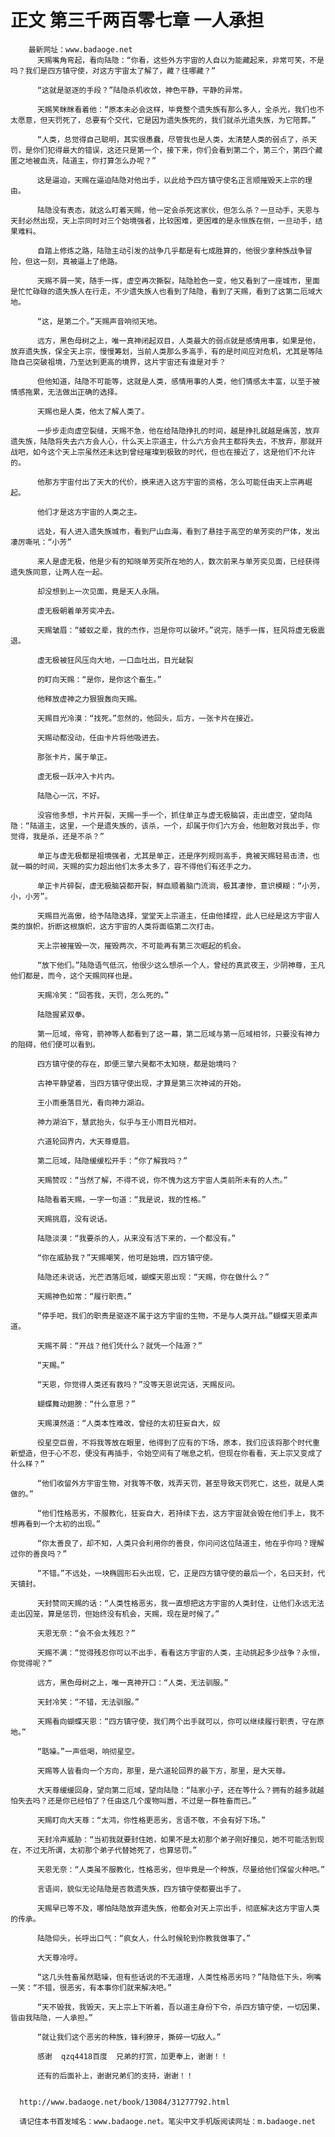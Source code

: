 # 正文 第三千两百零七章 一人承担
        最新网址：www.badaoge.net
          天赐嘴角弯起，看向陆隐：“你看，这些外方宇宙的人自以为能藏起来，非常可笑，不是吗？我们是四方镇守使，对这方宇宙太了解了，藏？往哪藏？”
      
          “这就是驱逐的手段？”陆隐杀机收敛，神色平静，平静的异常。
      
          天赐笑眯眯看着他：“原本未必会这样，毕竟整个遗失族有那么多人，全杀光，我们也不太愿意，但天罚死了，总要有个交代，它是因为遗失族死的，我们就杀光遗失族，为它陪葬。”
      
          “人类，总觉得自己聪明，其实很愚蠢，尽管我也是人类，太清楚人类的弱点了，杀天罚，是你们犯得最大的错误，这还只是第一个，接下来，你们会看到第二个，第三个，第四个藏匿之地被血洗，陆道主，你打算怎么办呢？”
      
          这是逼迫，天赐在逼迫陆隐对他出手，以此给予四方镇守使名正言顺摧毁天上宗的理由。
      
          陆隐没有表态，就这么盯着天赐，他一定会杀死这家伙，但怎么杀？一旦动手，天恩与天封必然出现，天上宗同时对三个始境强者，比较困难，更困难的是永恒族在侧，一旦动手，结果难料。
      
          自踏上修炼之路，陆隐主动引发的战争几乎都是有七成胜算的，他很少拿种族战争冒险，但这一刻，真被逼上了绝路。
      
          天赐不屑一笑，随手一挥，虚空再次撕裂，陆隐脸色一变，他又看到了一座城市，里面是忙忙碌碌的遗失族人在行走，不少遗失族人也看到了陆隐，看到了天赐，看到了这第二厄域大地。
      
          “这，是第二个。”天赐声音响彻天地。
      
          远方，黑色母树之上，唯一真神闭起双目，人类最大的弱点就是感情用事，如果是他，放弃遗失族，保全天上宗，慢慢筹划，当前人类那么多高手，有的是时间应对危机，尤其是等陆隐自己突破祖境，乃至达到更高的境界，这片宇宙还有谁是对手？
      
          但他知道，陆隐不可能等，这就是人类，感情用事的人类，他们情感太丰富，以至于被情感拖累，无法做出正确的选择。
      
          天赐也是人类，他太了解人类了。
      
          一步步走向虚空裂缝，天赐不急，他在给陆隐挣扎的时间，越是挣扎就越是痛苦，放弃遗失族，陆隐将失去六方会人心，什么天上宗道主，什么六方会共主都将失去，不放弃，那就开战吧，如今这个天上宗虽然还未达到曾经璀璨到极致的时代，但也在接近了，这是他们不允许的。
      
          他那方宇宙付出了天大的代价，换来进入这方宇宙的资格，怎么可能任由天上宗再崛起。
      
          他们才是这方宇宙的人类之主。
      
          远处，有人进入遗失族城市，看到尸山血海，看到了悬挂于高空的单芳奕的尸体，发出凄厉嘶吼：“小芳”
      
          来人是虚无极，他是少有的知晓单芳奕所在地的人，数次前来与单芳奕见面，已经获得遗失族同意，让两人在一起。
      
          却没想到上一次见面，竟是天人永隔。
      
          虚无极朝着单芳奕冲去。
      
          天赐皱眉：“蝼蚁之辈，我的杰作，岂是你可以破坏。”说完，随手一挥，狂风将虚无极震退。
      
          虚无极被狂风压向大地，一口血吐出，目光龇裂
      
          的盯向天赐：“是你，是你这个畜生。”
      
          他释放虚神之力狠狠轰向天赐。
      
          天赐目光冷漠：“找死。”忽然的，他回头，后方，一张卡片在接近。
      
          天赐动都没动，任由卡片将他吸进去。
      
          那张卡片，属于单正。
      
          虚无极一跃冲入卡片内。
      
          陆隐心一沉，不好。
      
          没容他多想，卡片开裂，天赐一手一个，抓住单正与虚无极脑袋，走出虚空，望向陆隐：“陆道主，这里，一个是遗失族的，该杀，一个，却属于你们六方会，他胆敢对我出手，你觉得，我是杀，还是不杀？”
      
          单正与虚无极都是祖境强者，尤其是单正，还是序列规则高手，竟被天赐轻易击溃，也就一瞬的时间，天赐的实力超出他们太多太多了，容不得他们有还手之力。
      
          单正卡片碎裂，虚无极脑袋都开裂，鲜血顺着脑门流淌，极其凄惨，意识模糊：“小芳，小，小芳”。
      
          天赐目光高傲，给予陆隐选择，堂堂天上宗道主，任由他揉捏，此人已经是这方宇宙人类的旗帜，折断这根旗帜，这方宇宙的人类将面临第二次打击。
      
          天上宗被摧毁一次，摧毁两次，不可能再有第三次崛起的机会。
      
          “放下他们。”陆隐语气低沉，他很少这么想杀一个人，曾经的真武夜王，少阴神尊，王凡他们都是，而今，这个天赐同样也是。
      
          天赐冷笑：“回答我，天罚，怎么死的。”
      
          陆隐握紧双拳。
      
          第一厄域，帝穹，箭神等人都看到了这一幕，第二厄域与第一厄域相邻，只要没有神力的阻碍，他们便可以看到。
      
          四方镇守使的存在，即便三擎六昊都不太知晓，都是始境吗？
      
          古神平静望着，当四方镇守使出现，才算是第三次神诫的开始。
      
          王小雨垂落目光，看向神力湖泊。
      
          神力湖泊下，慧武抬头，似乎与王小雨目光相对。
      
          六道轮回界内，大天尊蹙眉。
      
          第二厄域，陆隐缓缓松开手：“你了解我吗？”
      
          天赐赞叹：“当然了解，不得不说，你不愧为这方宇宙人类前所未有的人杰。”
      
          陆隐看着天赐，一字一句道：“我是说，我的性格。”
      
          天赐挑眉，没有说话。
      
          陆隐淡漠：“我要杀的人，从来没有活下来的，一个都没有。”
      
          “你在威胁我？”天赐嘲笑，他可是始境，四方镇守使。
      
          陆隐还未说话，光芒洒落厄域，蝴蝶天恩出现：“天赐，你在做什么？”
      
          天赐神色如常：“履行职责。”
      
          “停手吧，我们的职责是驱逐不属于这方宇宙的生物，不是与人类开战。”蝴蝶天恩柔声道。
      
          天赐不屑：“开战？他们凭什么？就凭一个陆源？”
      
          “天赐。”
      
          “天恩，你觉得人类还有救吗？”没等天恩说完话，天赐反问。
      
          蝴蝶舞动翅膀：“什么意思？”
      
          天赐漠然道：“人类本性难改，曾经的太初狂妄自大，奴
      
          役星空巨兽，不将我等放在眼里，他得到了应有的下场，原本，我们应该将那个时代重新塑造，但于心不忍，便没有再插手，令始空间有了喘息之机，但现在你看看，天上宗又变成了什么样？”
      
          “他们收留外方宇宙生物，对我等不敬，戏弄天罚，甚至导致天罚死亡，这些，就是人类做的。”
      
          “他们性格恶劣，不服教化，狂妄自大，若持续下去，这方宇宙就会毁在他们手上，我不想再看到一个太初的出现。”
      
          “你太善良了，却不知，人类只会利用你的善良，你问问这位陆道主，他在乎你吗？理解过你的善良吗？”
      
          “不错。”不远处，一块椭圆形石头出现，它，正是四方镇守使的最后一个，名曰天封，代天镇封。
      
          天封赞同天赐的话：“人类性格恶劣，我一直想把这方宇宙的人类封住，让他们永远无法走出囚笼，算是惩罚，但始终没有机会，天赐，现在是时候了。”
      
          天恩无奈：“会不会太残忍？”
      
          天赐不满：“觉得残忍你可以不出手，看看这方宇宙的人类，主动挑起多少战争？永恒，你觉得呢？”
      
          远方，黑色母树之上，唯一真神开口：“人类，无法驯服。”
      
          天封冷笑：“不错，无法驯服。”
      
          天赐看向蝴蝶天恩：“四方镇守使，我们两个出手就可以，你可以继续履行职责，守在原地。”
      
          “聒噪。”一声低喝，响彻星空。
      
          天赐等人皆看向一个方向，那里，是六道轮回界的最下方，那里，是大天尊。
      
          大天尊缓缓回身，望向第二厄域，望向陆隐：“陆家小子，还在等什么？拥有的越多就越怕失去吗？还是你已经怕了？任由这几个废物叫嚣，不过是一群牲畜而已。”
      
          天赐盯向大天尊：“太鸿，你性格更恶劣，言语不敬，不会有好下场。”
      
          天封冷声威胁：“当初我就要封住她，如果不是太初那个弟子刚好撞见，她不可能活到现在，不过无所谓，太初那个弟子代替她死了，也算惩罚。”
      
          天恩无奈：“人类虽不服教化，性格恶劣，但毕竟是一个种族，尽量给他们保留火种吧。”
      
          言语间，貌似无论陆隐是否救遗失族，四方镇守使都要出手了。
      
          天赐早已等不及，哪怕陆隐放弃遗失族，他都会对天上宗出手，彻底解决这方宇宙人类的传承。
      
          陆隐仰头，长呼出口气：“疯女人，什么时候轮到你教我做事了。”
      
          大天尊冷哼。
      
          “这几头牲畜虽然聒噪，但有些话说的不无道理，人类性格恶劣吗？”陆隐低下头，咧嘴一笑：“不错，很恶劣，有本事你们就来解决吧。”
      
          “天不毁我，我毁天，天上宗上下听着，吾以道主身份下令，杀四方镇守使，一切因果，皆由我陆隐，一人承担。”
      
          “就让我们这个恶劣的种族，锋利獠牙，撕碎一切敌人。”
      
          感谢  qzq4418百度  兄弟的打赏，加更奉上，谢谢！！
      
          还有的后面补上，谢谢兄弟们的支持，谢谢！！
      
      
      http://www.badaoge.net/book/13084/31277792.html
      
      请记住本书首发域名：www.badaoge.net。笔尖中文手机版阅读网址：m.badaoge.net